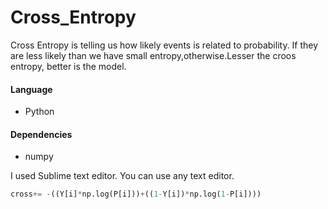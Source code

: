 # Cross_Entropy
Cross Entropy is telling us how likely events is related to probability. If they are less likely than we have small entropy,otherwise.Lesser the croos entropy, better is the model.

#### Language
* Python

#### Dependencies
* numpy

I used Sublime text editor. You can use any text editor.
```python
cross+= -((Y[i]*np.log(P[i]))+((1-Y[i])*np.log(1-P[i])))
```
